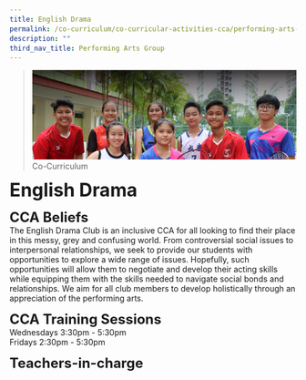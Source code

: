 ```yaml
---
title: English Drama
permalink: /co-curriculum/co-curricular-activities-cca/performing-arts-group/english-drama
description: ""
third_nav_title: Performing Arts Group
---
```

>![](/images/About%20us.jpg)
>Co-Curriculum

**<font size=6>English Drama</font>**

**<font size=5>CCA Beliefs</font>**<br>
The English Drama Club is an inclusive CCA for all looking to find their place in this messy, grey and confusing world. From controversial social issues to interpersonal relationships, we seek to provide our students with opportunities to explore a wide range of issues. Hopefully, such opportunities will allow them to negotiate and develop their acting skills while equipping them with the skills needed to navigate social bonds and relationships. We aim for all club members to develop holistically through an appreciation of the performing arts.

  
**<font size=5>CCA Training Sessions</font>**<br>
Wednesdays 3:30pm - 5:30pm<br>
Fridays 2:30pm - 5:30pm

**<font size=5>Teachers-in-charge</font>**<br>
